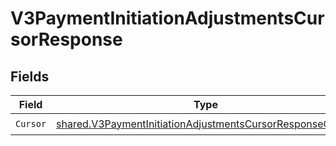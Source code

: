 # V3PaymentInitiationAdjustmentsCursorResponse


## Fields

| Field                                                                                                                                         | Type                                                                                                                                          | Required                                                                                                                                      | Description                                                                                                                                   |
| --------------------------------------------------------------------------------------------------------------------------------------------- | --------------------------------------------------------------------------------------------------------------------------------------------- | --------------------------------------------------------------------------------------------------------------------------------------------- | --------------------------------------------------------------------------------------------------------------------------------------------- |
| `Cursor`                                                                                                                                      | [shared.V3PaymentInitiationAdjustmentsCursorResponseCursor](../../../pkg/models/shared/v3paymentinitiationadjustmentscursorresponsecursor.md) | :heavy_check_mark:                                                                                                                            | N/A                                                                                                                                           |